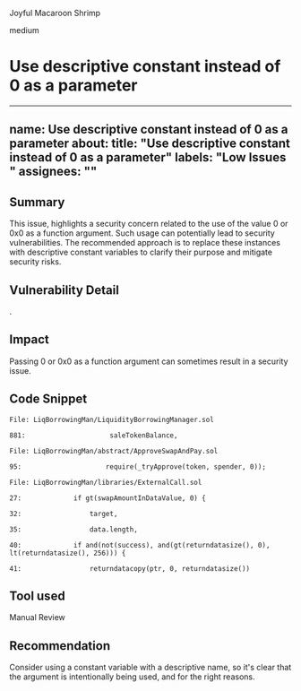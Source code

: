 Joyful Macaroon Shrimp

medium

# Use descriptive constant instead of 0 as a parameter
---
name: Use descriptive constant instead of 0 as a parameter
about: 
title: "Use descriptive constant instead of 0 as a parameter"
labels: "Low Issues "
assignees: ""
---

## Summary
This issue,  highlights a security concern related to the use of the value 0 or 0x0 as a function argument. Such usage can potentially lead to security vulnerabilities. The recommended approach is to replace these instances with descriptive constant variables to clarify their purpose and mitigate security risks.

## Vulnerability Detail
.
## Impact
Passing 0 or 0x0 as a function argument can sometimes result in a security issue.
## Code Snippet
```solidity
File: LiqBorrowingMan/LiquidityBorrowingManager.sol

881:                     saleTokenBalance,

```

```solidity
File: LiqBorrowingMan/abstract/ApproveSwapAndPay.sol

95:                     require(_tryApprove(token, spender, 0));

```

```solidity
File: LiqBorrowingMan/libraries/ExternalCall.sol

27:             if gt(swapAmountInDataValue, 0) {

32:                 target,

35:                 data.length,

40:             if and(not(success), and(gt(returndatasize(), 0), lt(returndatasize(), 256))) {

41:                 returndatacopy(ptr, 0, returndatasize())

```

## Tool used

Manual Review

## Recommendation

Consider using a constant variable with a descriptive name, so it's clear that the argument is intentionally being used, and for the right reasons.